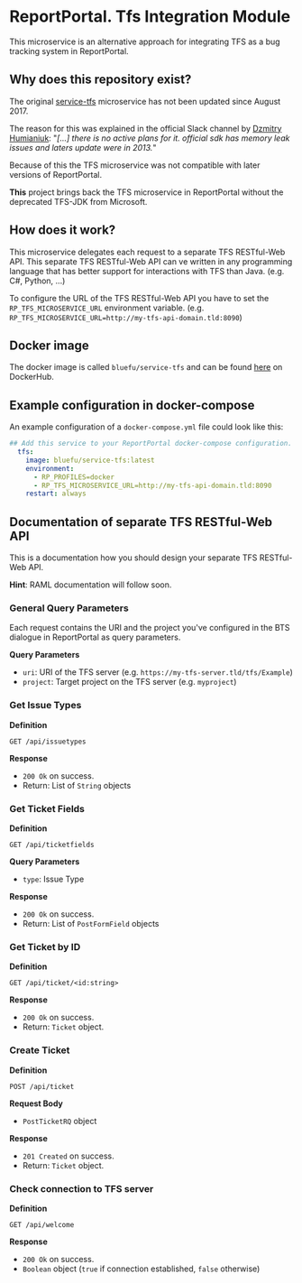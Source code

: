 # ReportPortal. Tfs Integration Module

This microservice is an alternative approach for integrating TFS as a bug tracking system in ReportPortal.

## Why does this repository exist?

The original [service-tfs](https://github.com/reportportal/service-tfs) microservice has not been updated since August 2017.

The reason for this was explained in the official Slack channel by [Dzmitry Humianiuk](https://github.com/DzmitryHumianiuk):
"*[...] there is no active plans for it. official sdk has memory leak issues and laters update were in 2013.*"

Because of this the TFS microservice was not compatible with later versions of ReportPortal.

**This** project brings back the TFS microservice in ReportPortal without the deprecated TFS-JDK from Microsoft.

## How does it work?

This microservice delegates each request to a separate TFS RESTful-Web API.
This separate TFS RESTful-Web API can ve written in any programming language that has better support for interactions with TFS than Java.
(e.g. C#, Python, ...)

To configure the URL of the TFS RESTful-Web API you have to set the `RP_TFS_MICROSERVICE_URL` environment variable.
(e.g. `RP_TFS_MICROSERVICE_URL=http://my-tfs-api-domain.tld:8090`)

## Docker image

The docker image is called `bluefu/service-tfs` and can be found [here](https://cloud.docker.com/u/bluefu/repository/docker/bluefu/service-tfs) on DockerHub.

## Example configuration in docker-compose

An example configuration of a `docker-compose.yml` file could look like this:

```yaml
## Add this service to your ReportPortal docker-compose configuration.
  tfs:
    image: bluefu/service-tfs:latest
    environment:
      - RP_PROFILES=docker
      - RP_TFS_MICROSERVICE_URL=http://my-tfs-api-domain.tld:8090
    restart: always
```

## Documentation of separate TFS RESTful-Web API

This is a documentation how you should design your separate TFS RESTful-Web API.

**Hint**: RAML documentation will follow soon.

### General Query Parameters

Each request contains the URI and the project you've configured in the BTS dialogue in ReportPortal as query parameters.

**Query Parameters**

- `uri`: URI of the TFS server (e.g. `https://my-tfs-server.tld/tfs/Example`)
- `project`: Target project on the TFS server (e.g. `myproject`)

### Get Issue Types

**Definition**

`GET /api/issuetypes`

**Response**

- `200 Ok` on success.
- Return: List of `String` objects

### Get Ticket Fields

**Definition**

`GET /api/ticketfields`

**Query Parameters**

- `type`: Issue Type

**Response**

- `200 Ok` on success.
- Return: List of `PostFormField` objects

### Get Ticket by ID

**Definition**

`GET /api/ticket/<id:string>`

**Response**

- `200 Ok` on success.
- Return: `Ticket` object.

### Create Ticket

**Definition**

`POST /api/ticket`

**Request Body**

- `PostTicketRQ` object

**Response**

- `201 Created` on success.
- Return: `Ticket` object.

### Check connection to TFS server

**Definition**

`GET /api/welcome`

**Response**

- `200 Ok` on success.
- `Boolean` object (`true` if connection established, `false` otherwise)
